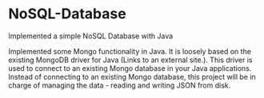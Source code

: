 # NoSQL-Database
Implemented a simple NoSQL Database with Java

Implemented some Mongo functionality in Java. It is loosely based on the existing MongoDB driver for Java (Links to an external site.). This driver is used to connect to an existing Mongo database in your Java applications. Instead of connecting to an existing Mongo database, this project will be in charge of managing the data - reading and writing JSON from disk.
